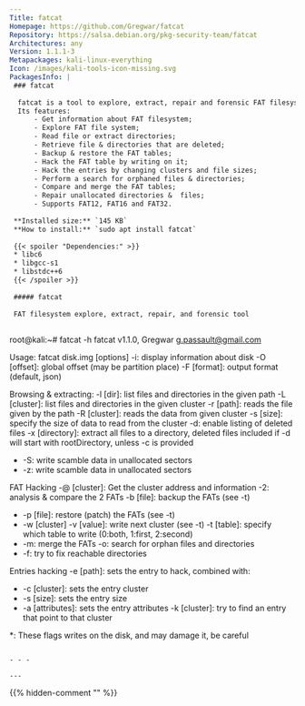 ```yaml
---
Title: fatcat
Homepage: https://github.com/Gregwar/fatcat
Repository: https://salsa.debian.org/pkg-security-team/fatcat
Architectures: any
Version: 1.1.1-3
Metapackages: kali-linux-everything 
Icon: /images/kali-tools-icon-missing.svg
PackagesInfo: |
 ### fatcat
 
  fatcat is a tool to explore, extract, repair and forensic FAT filesystem.
  Its features:
      - Get information about FAT filesystem;
      - Explore FAT file system;
      - Read file or extract directories;
      - Retrieve file & directories that are deleted;
      - Backup & restore the FAT tables;
      - Hack the FAT table by writing on it;
      - Hack the entries by changing clusters and file sizes;
      - Perform a search for orphaned files & directories;
      - Compare and merge the FAT tables;
      - Repair unallocated directories &  files;
      - Supports FAT12, FAT16 and FAT32.
 
 **Installed size:** `145 KB`  
 **How to install:** `sudo apt install fatcat`  
 
 {{< spoiler "Dependencies:" >}}
 * libc6 
 * libgcc-s1 
 * libstdc++6 
 {{< /spoiler >}}
 
 ##### fatcat
 
 FAT filesystem explore, extract, repair, and forensic tool
 
 ```
 root@kali:~# fatcat -h
 fatcat v1.1.0, Gregwar <g.passault@gmail.com>
 
 Usage: fatcat disk.img [options]
   -i: display information about disk
   -O [offset]: global offset (may be partition place)
   -F [format]: output format (default, json)
 
 Browsing & extracting:
   -l [dir]: list files and directories in the given path
   -L [cluster]: list files and directories in the given cluster
   -r [path]: reads the file given by the path
   -R [cluster]: reads the data from given cluster
   -s [size]: specify the size of data to read from the cluster
   -d: enable listing of deleted files
   -x [directory]: extract all files to a directory, deleted files included if -d
                   will start with rootDirectory, unless -c is provided
 * -S: write scamble data in unallocated sectors
 * -z: write scamble data in unallocated sectors
 
 FAT Hacking
   -@ [cluster]: Get the cluster address and information
   -2: analysis & compare the 2 FATs
   -b [file]: backup the FATs (see -t)
 * -p [file]: restore (patch) the FATs (see -t)
 * -w [cluster] -v [value]: write next cluster (see -t)
   -t [table]: specify which table to write (0:both, 1:first, 2:second)
 * -m: merge the FATs
   -o: search for orphan files and directories
 * -f: try to fix reachable directories
 
 Entries hacking
   -e [path]: sets the entry to hack, combined with:
 * -c [cluster]: sets the entry cluster
 * -s [size]: sets the entry size
 * -a [attributes]: sets the entry attributes
   -k [cluster]: try to find an entry that point to that cluster
 
 *: These flags writes on the disk, and may damage it, be careful
 ```
 
 - - -
 
---
```

{{% hidden-comment "<!--Do not edit anything above this line-->" %}}
